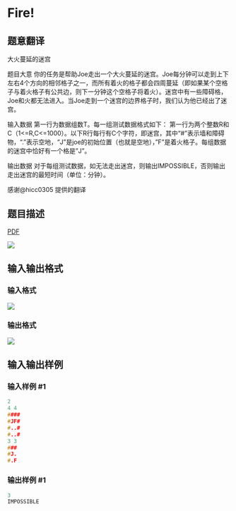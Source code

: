 # Fire!

## 题意翻译

大火蔓延的迷宫

题目大意 你的任务是帮助Joe走出一个大火蔓延的迷宫。Joe每分钟可以走到上下左右4个方向的相邻格子之一，而所有着火的格子都会四周蔓延（即如果某个空格子与着火格子有公共边，则下一分钟这个空格子将着火）。迷宫中有一些障碍格，Joe和火都无法进入。当Joe走到一个迷宫的边界格子时，我们认为他已经出了迷宫。

输入数据 第一行为数据组数T。每一组测试数据格式如下： 第一行为两个整数R和C（1<=R,C<=1000）。以下R行每行有C个字符，即迷宫，其中“#”表示墙和障碍物，“.”表示空地，“J”是joe的初始位置（也就是空地），”F”是着火格子。每组数据的迷宫中恰好有一个格是”J”。

输出数据 对于每组测试数据，如无法走出迷宫，则输出IMPOSSIBLE，否则输出走出迷宫的最短时间（单位：分钟）。

感谢@hicc0305 提供的翻译

## 题目描述

[problemUrl]: https://uva.onlinejudge.org/index.php?option=com_onlinejudge&Itemid=8&category=78&page=show_problem&problem=2671

[PDF](https://uva.onlinejudge.org/external/116/p11624.pdf)

![](https://cdn.luogu.com.cn/upload/vjudge_pic/UVA11624/2b659a28191dc6dee5d0db9fe00dae5a0bdf3506.png)

## 输入输出格式

### 输入格式

![](https://cdn.luogu.com.cn/upload/vjudge_pic/UVA11624/3b21d9bdf13797a3efe718685680fe232be69d5b.png)

### 输出格式

![](https://cdn.luogu.com.cn/upload/vjudge_pic/UVA11624/1dc5bfa3d1cc317b114d72fff55c21cc723eba40.png)

## 输入输出样例

### 输入样例 #1

```cpp
2
4 4
####
#JF#
#..#
#..#
3 3
###
#J.
#.F
```


### 输出样例 #1

```cpp
3
IMPOSSIBLE
```


